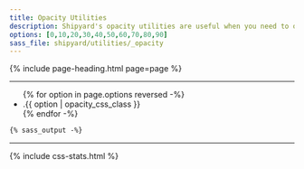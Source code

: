 ```yaml
---
title: Opacity Utilities
description: Shipyard's opacity utilities are useful when you need to overwrite the default opacity of a component.
options: [0,10,20,30,40,50,60,70,80,90]
sass_file: shipyard/utilities/_opacity
---
```


{% include page-heading.html page=page %}

---

<ul class="col-container strong align-center">
  {% for option in page.options reversed -%}
    <li class="col col-20 mb-15">
      <div class="bg-gray-dark white rounded-sm p-10 o-{{ option | opacity_css_class }}">
        .{{ option | opacity_css_class }}
      </div>
    </li>
  {% endfor -%}
</ul>

```css
{% sass_output -%}
```

---

{% include css-stats.html %}
